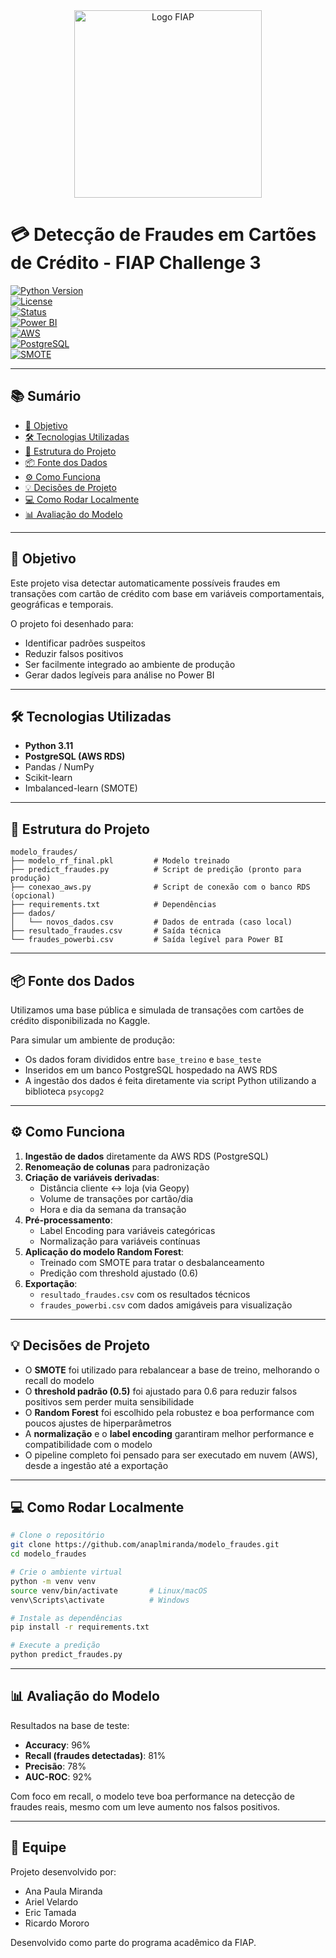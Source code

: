 <div align="center">
    <img src="https://www.fiap.com.br/wp-content/themes/fiap2016/images/sharing/fiap.png" alt="Logo FIAP" width="300"/>
</div>

# 💳 Detecção de Fraudes em Cartões de Crédito - FIAP Challenge 3

[![Python Version](https://img.shields.io/badge/python-3.11-blue.svg)](https://python.org)  
[![License](https://img.shields.io/badge/license-MIT-blue.svg)](LICENSE)  
[![Status](https://img.shields.io/badge/status-concluído-brightgreen)](/)  
[![Power BI](https://img.shields.io/badge/export-PowerBI-yellow)](/)  
[![AWS](https://img.shields.io/badge/cloud-AWS-orange)](/)  
[![PostgreSQL](https://img.shields.io/badge/database-PostgreSQL-blue)](https://www.postgresql.org/)  
[![SMOTE](https://img.shields.io/badge/class%20balance-SMOTE-green)](/)  

---

## 📚 Sumário

- [🎯 Objetivo](#-objetivo)  
- [🛠 Tecnologias Utilizadas](#-tecnologias-utilizadas)  
- [📁 Estrutura do Projeto](#-estrutura-do-projeto)  
- [📦 Fonte dos Dados](#-fonte-dos-dados)  
- [⚙️ Como Funciona](#️-como-funciona)  
- [💡 Decisões de Projeto](#-decisões-de-projeto)  
- [💻 Como Rodar Localmente](#-como-rodar-localmente)  
- [📊 Avaliação do Modelo](#-avaliação-do-modelo)  

---

## 🎯 Objetivo

Este projeto visa detectar automaticamente possíveis fraudes em transações com cartão de crédito com base em variáveis comportamentais, geográficas e temporais.

O projeto foi desenhado para:  
- Identificar padrões suspeitos  
- Reduzir falsos positivos  
- Ser facilmente integrado ao ambiente de produção  
- Gerar dados legíveis para análise no Power BI  

---

## 🛠 Tecnologias Utilizadas

- **Python 3.11**  
- **PostgreSQL (AWS RDS)**  
- Pandas / NumPy  
- Scikit-learn  
- Imbalanced-learn (SMOTE)  

---

## 📁 Estrutura do Projeto

```text
modelo_fraudes/
├── modelo_rf_final.pkl         # Modelo treinado
├── predict_fraudes.py          # Script de predição (pronto para produção)
├── conexao_aws.py              # Script de conexão com o banco RDS (opcional)
├── requirements.txt            # Dependências
├── dados/
│   └── novos_dados.csv         # Dados de entrada (caso local)
├── resultado_fraudes.csv       # Saída técnica
└── fraudes_powerbi.csv         # Saída legível para Power BI
```

---

## 📦 Fonte dos Dados

Utilizamos uma base pública e simulada de transações com cartões de crédito disponibilizada no Kaggle.

Para simular um ambiente de produção:  
- Os dados foram divididos entre `base_treino` e `base_teste`  
- Inseridos em um banco PostgreSQL hospedado na AWS RDS  
- A ingestão dos dados é feita diretamente via script Python utilizando a biblioteca `psycopg2`  

---

## ⚙️ Como Funciona

1. **Ingestão de dados** diretamente da AWS RDS (PostgreSQL)  
2. **Renomeação de colunas** para padronização  
3. **Criação de variáveis derivadas**:  
     - Distância cliente ↔ loja (via Geopy)  
     - Volume de transações por cartão/dia  
     - Hora e dia da semana da transação  
4. **Pré-processamento**:  
     - Label Encoding para variáveis categóricas  
     - Normalização para variáveis contínuas  
5. **Aplicação do modelo Random Forest**:  
     - Treinado com SMOTE para tratar o desbalanceamento  
     - Predição com threshold ajustado (0.6)  
6. **Exportação**:  
     - `resultado_fraudes.csv` com os resultados técnicos  
     - `fraudes_powerbi.csv` com dados amigáveis para visualização  

---

## 💡 Decisões de Projeto

- O **SMOTE** foi utilizado para rebalancear a base de treino, melhorando o recall do modelo  
- O **threshold padrão (0.5)** foi ajustado para 0.6 para reduzir falsos positivos sem perder muita sensibilidade  
- O **Random Forest** foi escolhido pela robustez e boa performance com poucos ajustes de hiperparâmetros  
- A **normalização** e o **label encoding** garantiram melhor performance e compatibilidade com o modelo  
- O pipeline completo foi pensado para ser executado em nuvem (AWS), desde a ingestão até a exportação  

---

## 💻 Como Rodar Localmente

```bash
# Clone o repositório
git clone https://github.com/anaplmiranda/modelo_fraudes.git
cd modelo_fraudes

# Crie o ambiente virtual
python -m venv venv
source venv/bin/activate       # Linux/macOS
venv\Scripts\activate          # Windows

# Instale as dependências
pip install -r requirements.txt

# Execute a predição
python predict_fraudes.py
```

---

## 📊 Avaliação do Modelo

Resultados na base de teste:  
- **Accuracy**: 96%  
- **Recall (fraudes detectadas)**: 81%  
- **Precisão**: 78%  
- **AUC-ROC**: 92%  

Com foco em recall, o modelo teve boa performance na detecção de fraudes reais, mesmo com um leve aumento nos falsos positivos.

---

## 👥 Equipe

Projeto desenvolvido por:  
- Ana Paula Miranda  
- Ariel Velardo  
- Eric Tamada  
- Ricardo Mororo  

Desenvolvido como parte do programa acadêmico da FIAP.  
